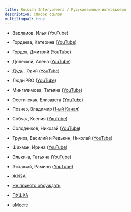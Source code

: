 ```yaml
---
title: Russian Interviewers / Русскоязычные интервьюеры
description: список ссылок
multilingual: true
---
```


- Варламов, Илья ([YouTube](https://www.youtube.com/c/VarlamovTalks))
- Гордеева, Катерина ([YouTube](https://www.youtube.com/channel/UCpJuziZAwEFnoeNGSaxQlCQ))
- Гордон, Дмитрий ([YouTube](https://www.youtube.com/c/Gordonua))
- Долецкой, Алена ([YouTube](https://www.youtube.com/c/MastersOfTaste))
- Дудь, Юрий ([YouTube](https://www.youtube.com/c/vdud))
- Люди PRO ([YouTube](https://www.youtube.com/c/peoplepro))
- Мингалимова, Татьяна ([YouTube](https://www.youtube.com/channel/UCByhZ-JEe5OOZSuq0uaXOng/))
- Осетинская, Елизавета ([YouTube](https://www.youtube.com/c/RussiansAreOkay/))
- Познер, Владимир ([1-ый Канал](https://www.1tv.ru/shows/pozner/o-proekte))
- Собчак, Ксения ([YouTube](https://www.youtube.com/c/sobchak))
- Солодников, Николай ([YouTube](https://www.youtube.com/c/%D0%B5%D1%89%D1%91%D0%BD%D0%B5%D0%BF%D0%BE%D0%B7%D0%BD%D0%B5%D1%80))
- Трунов, Василий и Редькин, Николай ([YouTube](https://www.youtube.com/channel/UCj7bSQWlq2O4lhGxGll5SUA))
- Шихман, Ирина ([YouTube](https://www.youtube.com/channel/UCp2J7GRxQ36QLqW4ReLLt5g))
- Элькина, Татьяна ([YouTube](https://www.youtube.com/c/TatianaElkina))
- Эсхакзай, Рамины ([YouTube](https://www.youtube.com/c/%D0%A0%D0%B0%D0%BC%D0%B8%D0%BD%D0%B0%D0%AD%D1%81%D1%85%D0%B0%D0%BA%D0%B7%D0%B0%D0%B9))

- [ЖИЗА](https://www.youtube.com/c/zhizashow)
- [Не принято обсуждать](https://www.youtube.com/c/%D0%9D%D0%B5%D0%BF%D1%80%D0%B8%D0%BD%D1%8F%D1%82%D0%BE%D0%BE%D0%B1%D1%81%D1%83%D0%B6%D0%B4%D0%B0%D1%82%D1%8C)
- [ПУШКА](https://www.youtube.com/c/%D0%9F%D0%A3%D0%A8%D0%9A%D0%90)
- [вМесте](https://www.youtube.com/c/%D0%B2%D0%9C%D0%B5%D1%81%D1%82%D0%B5)
